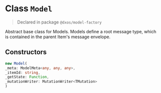# Class `Model`
> Declared in package `@dxos/model-factory`

Abstract base class for Models.
Models define a root message type, which is contained in the parent Item's message envelope.

## Constructors
```ts
new Model(
_meta: ModelMeta<any, any, any>,
_itemId: string,
_getState: Function,
_mutationWriter: MutationWriter<TMutation>
)
```
